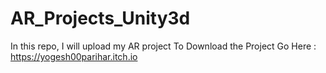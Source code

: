 # AR_Projects_Unity3d
In this repo, I will upload my AR project
To Download the Project 
Go Here : https://yogesh00parihar.itch.io
